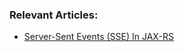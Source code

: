 ### Relevant Articles:

- [Server-Sent Events (SSE) In JAX-RS](https://www.baeldung.com/java-ee-jax-rs-sse)
